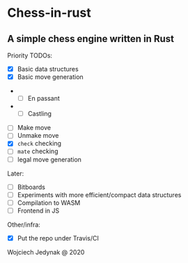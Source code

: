 # Chess-in-rust

## A simple chess engine written in Rust

Priority TODOs:

- [x] Basic data structures
- [x] Basic move generation
- - [ ] En passant
- - [ ] Castling
- [ ] Make move
- [ ] Unmake move
- [x] `check` checking
- [ ] `mate` checking
- [ ] legal move generation

Later:
- [ ] Bitboards
- [ ] Experiments with more efficient/compact data structures
- [ ] Compilation to WASM
- [ ] Frontend in JS

Other/infra:
- [x] Put the repo under Travis/CI

Wojciech Jedynak @ 2020

